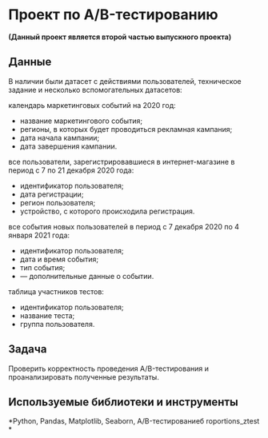 # Проект по A/B-тестированию 
**(Данный проект является второй частью выпускного проекта)**

## Данные
В наличии были датасет с действиями пользователей, техническое задание и несколько вспомогательных датасетов:

календарь маркетинговых событий на 2020 год:
* название маркетингового события;
* регионы, в которых будет проводиться рекламная кампания;
* дата начала кампании;
* дата завершения кампании.

все пользователи, зарегистрировавшиеся в интернет-магазине в период с 7 по 21 декабря 2020 года:
* идентификатор пользователя;
* дата регистрации;
* регион пользователя;
* устройство, с которого происходила регистрация.

все события новых пользователей в период с 7 декабря 2020 по 4 января 2021 года:
* идентификатор пользователя;
* дата и время события;
* тип события;
* — дополнительные данные о событии. 

таблица участников тестов:
* идентификатор пользователя;
* название теста;
* группа пользователя.

## Задача

Проверить корректность проведения A/B-тестирования и проанализировать полученные результаты. 

## Используемые библиотеки и инструменты
*Python, Pandas, Matplotlib, Seaborn, A/B-тестированиеб roportions_ztest *
